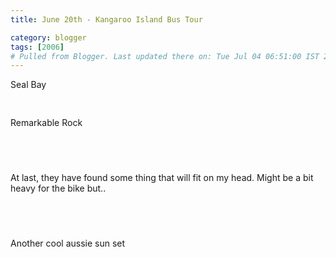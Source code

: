 ```yaml
---
title: June 20th - Kangaroo Island Bus Tour

category: blogger
tags: [2006]
# Pulled from Blogger. Last updated there on: Tue Jul 04 06:51:00 IST 2006
---
```

Seal Bay<br /><br /><a onblur="try {parent.deselectBloggerImageGracefully();} catch(e) {}" href="http://photos1.blogger.com/blogger/916/2956/1600/IMG_0970.jpg"><img style="float:center; margin:0 10px 10px 0;cursor:pointer; cursor:hand;" src="http://photos1.blogger.com/blogger/916/2956/320/IMG_0970.jpg" border="0" alt="" /></a><br /><br />Remarkable Rock<br /><br /><a onblur="try {parent.deselectBloggerImageGracefully();} catch(e) {}" href="http://photos1.blogger.com/blogger/916/2956/1600/IMG_1021.jpg"><img style="float:center; margin:0 10px 10px 0;cursor:pointer; cursor:hand;" src="http://photos1.blogger.com/blogger/916/2956/320/IMG_1021.jpg" border="0" alt="" /></a><br /><br /><a onblur="try {parent.deselectBloggerImageGracefully();} catch(e) {}" href="http://photos1.blogger.com/blogger/916/2956/1600/IMG_1027.0.jpg"><img style="float:center; margin:0 10px 10px 0;cursor:pointer; cursor:hand;" src="http://photos1.blogger.com/blogger/916/2956/320/IMG_1027.0.jpg" border="0" alt="" /></a><br /><br />At last, they have found some thing that will fit on my head. Might be a bit heavy for the bike but..<br /><br /><a onblur="try {parent.deselectBloggerImageGracefully();} catch(e) {}" href="http://photos1.blogger.com/blogger/916/2956/1600/IMG_1040.0.jpg"><img style="float:center; margin:0 10px 10px 0;cursor:pointer; cursor:hand;" src="http://photos1.blogger.com/blogger/916/2956/320/IMG_1040.0.jpg" border="0" alt="" /></a><br /><br /><a onblur="try {parent.deselectBloggerImageGracefully();} catch(e) {}" href="http://photos1.blogger.com/blogger/916/2956/1600/IMG_1043.0.jpg"><img style="float:center; margin:0 10px 10px 0;cursor:pointer; cursor:hand;" src="http://photos1.blogger.com/blogger/916/2956/320/IMG_1043.0.jpg" border="0" alt="" /></a><br /><br />Another cool aussie sun set<br /><br /><a onblur="try {parent.deselectBloggerImageGracefully();} catch(e) {}" href="http://photos1.blogger.com/blogger/916/2956/1600/IMG_1103.jpg"><img style="float:center; margin:0 10px 10px 0;cursor:pointer; cursor:hand;" src="http://photos1.blogger.com/blogger/916/2956/320/IMG_1103.jpg" border="0" alt="" /></a>
